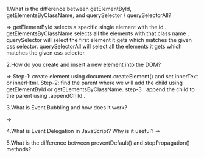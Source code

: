 1.What is the difference between getElementById, getElementsByClassName, and querySelector / querySelectorAll?

=> getElementById selects a specific single element with the id . 
getElementsByClassName selects all the elements with that class name .
querySelector will select the first element it gets which matches the given css selector.
querySelectorAll will select all the elements it gets which matches the given css selector.


2.How do you create and insert a new element into the DOM?

=> Step-1: create element using document.createElement() and set innerText or innerHtml.
Step-2: find the parent where we will add the child using getElementById or getELementsByClassName.
step-3 : append the child to the parent using .appendChild .


3.What is Event Bubbling and how does it work?

=> 

4.What is Event Delegation in JavaScript? Why is it useful?
=>

5.What is the difference between preventDefault() and stopPropagation() methods?
